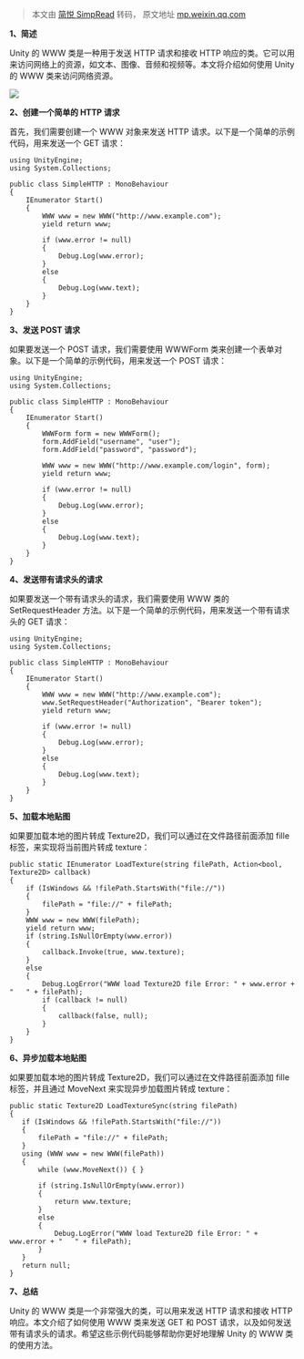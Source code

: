 > 本文由 [简悦 SimpRead](http://ksria.com/simpread/) 转码， 原文地址 [mp.weixin.qq.com](https://mp.weixin.qq.com/s/ivLhLhpW5qAYg9SSX2eQJw)

**1、简述**

Unity 的 WWW 类是一种用于发送 HTTP 请求和接收 HTTP 响应的类。它可以用来访问网络上的资源，如文本、图像、音频和视频等。本文将介绍如何使用 Unity 的 WWW 类来访问网络资源。

![](https://mmbiz.qpic.cn/mmbiz_png/1zA0SMrjkUFQmY1ib7Iak3r8ZujqejCt3ZPG75s4qLtsM4qMzLej7FON1fwBrQlE0xPqViahyp7MKBpobAad7oibg/640?wx_fmt=png&from=appmsg)

**2、创建一个简单的 HTTP 请求**

首先，我们需要创建一个 WWW 对象来发送 HTTP 请求。以下是一个简单的示例代码，用来发送一个 GET 请求：

```
using UnityEngine;
using System.Collections;

public class SimpleHTTP : MonoBehaviour
{
    IEnumerator Start()
    {
        WWW www = new WWW("http://www.example.com");
        yield return www;
        
        if (www.error != null)
        {
            Debug.Log(www.error);
        }
        else
        {
            Debug.Log(www.text);
        }
    }
}
```

**3、发送 POST 请求**

如果要发送一个 POST 请求，我们需要使用 WWWForm 类来创建一个表单对象。以下是一个简单的示例代码，用来发送一个 POST 请求：

```
using UnityEngine;
using System.Collections;

public class SimpleHTTP : MonoBehaviour
{
    IEnumerator Start()
    {
        WWWForm form = new WWWForm();
        form.AddField("username", "user");
        form.AddField("password", "password");

        WWW www = new WWW("http://www.example.com/login", form);
        yield return www;

        if (www.error != null)
        {
            Debug.Log(www.error);
        }
        else
        {
            Debug.Log(www.text);
        }
    }
}
```

**4、发送带有请求头的请求**

如果要发送一个带有请求头的请求，我们需要使用 WWW 类的 SetRequestHeader 方法。以下是一个简单的示例代码，用来发送一个带有请求头的 GET 请求：

```
using UnityEngine;
using System.Collections;

public class SimpleHTTP : MonoBehaviour
{
    IEnumerator Start()
    {
        WWW www = new WWW("http://www.example.com");
        www.SetRequestHeader("Authorization", "Bearer token");
        yield return www;

        if (www.error != null)
        {
            Debug.Log(www.error);
        }
        else
        {
            Debug.Log(www.text);
        }
    }
}
```

**5、加载本地贴图**

如果要加载本地的图片转成 Texture2D，我们可以通过在文件路径前面添加 fille 标签，来实现将当前图片转成 texture：

```
public static IEnumerator LoadTexture(string filePath, Action<bool, Texture2D> callback)
{
    if (IsWindows && !filePath.StartsWith("file://"))
    {
        filePath = "file://" + filePath;
    }
    WWW www = new WWW(filePath);
    yield return www;
    if (string.IsNullOrEmpty(www.error))
    {
        callback.Invoke(true, www.texture);
    }
    else
    {
        Debug.LogError("WWW load Texture2D file Error: " + www.error + "   " + filePath);
        if (callback != null)
        {
            callback(false, null);
        }
    }
}
```

**6、异步加载本地贴图**

如果要加载本地的图片转成 Texture2D，我们可以通过在文件路径前面添加 fille 标签，并且通过 MoveNext 来实现异步加载图片转成 texture：

```
public static Texture2D LoadTextureSync(string filePath)
{
   if (IsWindows && !filePath.StartsWith("file://"))
   {
       filePath = "file://" + filePath;
   }
   using (WWW www = new WWW(filePath))
   {
       while (www.MoveNext()) { }

       if (string.IsNullOrEmpty(www.error))
       {
           return www.texture;
       }
       else
       {
           Debug.LogError("WWW load Texture2D file Error: " + www.error + "   " + filePath);
       }
   }
   return null;
}
```

**7、总结**

Unity 的 WWW 类是一个非常强大的类，可以用来发送 HTTP 请求和接收 HTTP 响应。本文介绍了如何使用 WWW 类来发送 GET 和 POST 请求，以及如何发送带有请求头的请求。希望这些示例代码能够帮助你更好地理解 Unity 的 WWW 类的使用方法。